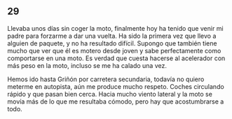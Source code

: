 ## 29

Llevaba unos días sin coger la moto, finalmente hoy ha tenido que venir mi
padre para forzarme a dar una vuelta. Ha sido la primera vez que llevo a
alguien de paquete, y no ha resultado difícil. Supongo que también tiene mucho
que ver que él es motero desde joven y sabe perfectamente como comportarse en
una moto. Es verdad que cuesta hacerse al acelerador con más peso en la moto,
incluso se me ha calado una vez.

Hemos ido hasta Griñón por carretera secundaria, todavía no quiero meterme en
autopista, aún me produce mucho respeto. Coches circulando rápido y que pasan
bien cerca. Hacia mucho viento lateral y la moto se movía más de lo que me
resultaba cómodo, pero hay que acostumbrarse a todo.
